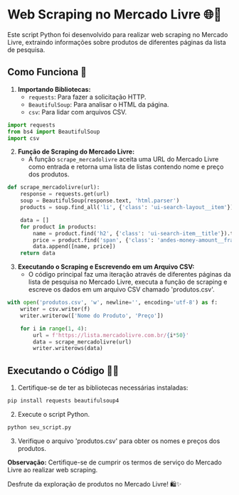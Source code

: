 # Web Scraping no Mercado Livre 🌐🛒

Este script Python foi desenvolvido para realizar web scraping no Mercado Livre, extraindo informações sobre produtos de diferentes páginas da lista de pesquisa.

## Como Funciona 🚀

1. **Importando Bibliotecas:**
   - `requests`: Para fazer a solicitação HTTP.
   - `BeautifulSoup`: Para analisar o HTML da página.
   - `csv`: Para lidar com arquivos CSV.

```python
import requests
from bs4 import BeautifulSoup
import csv
```

2. **Função de Scraping do Mercado Livre:**
   - A função `scrape_mercadolivre` aceita uma URL do Mercado Livre como entrada e retorna uma lista de listas contendo nome e preço dos produtos.

```python
def scrape_mercadolivre(url):
    response = requests.get(url)
    soup = BeautifulSoup(response.text, 'html.parser')
    products = soup.find_all('li', {'class': 'ui-search-layout__item'})

    data = []
    for product in products:
        name = product.find('h2', {'class': 'ui-search-item__title'}).text
        price = product.find('span', {'class': 'andes-money-amount__fraction'}).text
        data.append([name, price])
    return data
```

3. **Executando o Scraping e Escrevendo em um Arquivo CSV:**
   - O código principal faz uma iteração através de diferentes páginas da lista de pesquisa no Mercado Livre, executa a função de scraping e escreve os dados em um arquivo CSV chamado 'produtos.csv'.

```python
with open('produtos.csv', 'w', newline='', encoding='utf-8') as f:
    writer = csv.writer(f)
    writer.writerow(['Nome do Produto', 'Preço'])

    for i in range(1, 4):
        url = f'https://lista.mercadolivre.com.br/{i*50}'
        data = scrape_mercadolivre(url)
        writer.writerows(data)
```

## Executando o Código 🏃‍♂️

1. Certifique-se de ter as bibliotecas necessárias instaladas:

```bash
pip install requests beautifulsoup4
```

2. Execute o script Python.

```bash
python seu_script.py
```

3. Verifique o arquivo 'produtos.csv' para obter os nomes e preços dos produtos.

**Observação:** Certifique-se de cumprir os termos de serviço do Mercado Livre ao realizar web scraping.

Desfrute da exploração de produtos no Mercado Livre! 🛍️✨

